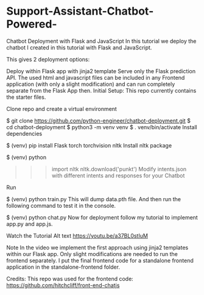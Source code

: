 # Support-Assistant-Chatbot-Powered-

Chatbot Deployment with Flask and JavaScript
In this tutorial we deploy the chatbot I created in this tutorial with Flask and JavaScript.

This gives 2 deployment options:

Deploy within Flask app with jinja2 template
Serve only the Flask prediction API. The used html and javascript files can be included in any Frontend application (with only a slight modification) and can run completely separate from the Flask App then.
Initial Setup:
This repo currently contains the starter files.

Clone repo and create a virtual environment

$ git clone https://github.com/python-engineer/chatbot-deployment.git
$ cd chatbot-deployment
$ python3 -m venv venv
$ . venv/bin/activate
Install dependencies

$ (venv) pip install Flask torch torchvision nltk
Install nltk package

$ (venv) python
>>> import nltk
>>> nltk.download('punkt')
Modify intents.json with different intents and responses for your Chatbot

Run

$ (venv) python train.py
This will dump data.pth file. And then run the following command to test it in the console.

$ (venv) python chat.py
Now for deployment follow my tutorial to implement app.py and app.js.

Watch the Tutorial
Alt text
https://youtu.be/a37BL0stIuM

Note
In the video we implement the first approach using jinja2 templates within our Flask app. Only slight modifications are needed to run the frontend separately. I put the final frontend code for a standalone frontend application in the standalone-frontend folder.

Credits:
This repo was used for the frontend code: https://github.com/hitchcliff/front-end-chatjs
